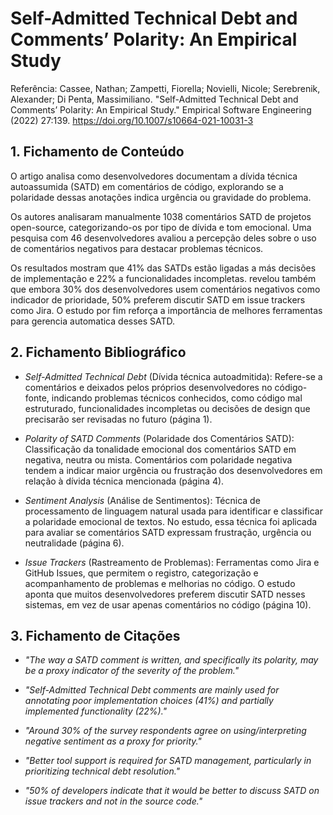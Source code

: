 # Self-Admitted Technical Debt and Comments’ Polarity: An Empirical Study

Referência:
Cassee, Nathan; Zampetti, Fiorella; Novielli, Nicole; Serebrenik, Alexander; Di Penta, Massimiliano. "Self-Admitted Technical Debt and Comments’ Polarity: An Empirical Study." Empirical Software Engineering (2022) 27:139. https://doi.org/10.1007/s10664-021-10031-3

## 1. Fichamento de Conteúdo

O artigo analisa como desenvolvedores documentam a dívida técnica autoassumida (SATD) em comentários de código, explorando se a polaridade dessas anotações indica urgência ou gravidade do problema.

Os autores analisaram manualmente 1038 comentários SATD de projetos open-source, categorizando-os por tipo de dívida e tom emocional. Uma pesquisa com 46 desenvolvedores avaliou a percepção deles sobre o uso de comentários negativos para destacar problemas técnicos.

Os resultados mostram que 41% das SATDs estão ligadas a más decisões de implementação e 22% a funcionalidades incompletas. revelou também que embora 30% dos desenvolvedores usem comentários negativos como indicador de prioridade, 50% preferem discutir SATD em issue trackers como Jira. O estudo por fim reforça a importância de melhores ferramentas para gerencia automatica desses SATD.

## 2. Fichamento Bibliográfico

* _Self-Admitted Technical Debt_ (Dívida técnica autoadmitida): Refere-se a comentários e deixados pelos próprios desenvolvedores no código-fonte, indicando problemas técnicos conhecidos, como código mal estruturado, funcionalidades incompletas ou decisões de design que precisarão ser revisadas no futuro (página 1).

* _Polarity of SATD Comments_ (Polaridade dos Comentários SATD): Classificação da tonalidade emocional dos comentários SATD em negativa, neutra ou mista. Comentários com polaridade negativa tendem a indicar maior urgência ou frustração dos desenvolvedores em relação à dívida técnica mencionada (página 4).

* _Sentiment Analysis_ (Análise de Sentimentos): Técnica de processamento de linguagem natural usada para identificar e classificar a polaridade emocional de textos. No estudo, essa técnica foi aplicada para avaliar se comentários SATD expressam frustração, urgência ou neutralidade (página 6).

* _Issue Trackers_ (Rastreamento de Problemas): Ferramentas como Jira e GitHub Issues, que permitem o registro, categorização e acompanhamento de problemas e melhorias no código. O estudo aponta que muitos desenvolvedores preferem discutir SATD nesses sistemas, em vez de usar apenas comentários no código (página 10).
## 3. Fichamento de Citações

* _"The way a SATD comment is written, and specifically its polarity, may be a proxy indicator of the severity of the problem."_

* _"Self-Admitted Technical Debt comments are mainly used for annotating poor implementation choices (41%) and partially implemented functionality (22%)."_

* _"Around 30% of the survey respondents agree on using/interpreting negative sentiment as a proxy for priority."_

* _"Better tool support is required for SATD management, particularly in prioritizing technical debt resolution."_

* _"50% of developers indicate that it would be better to discuss SATD on issue trackers and not in the source code."_
